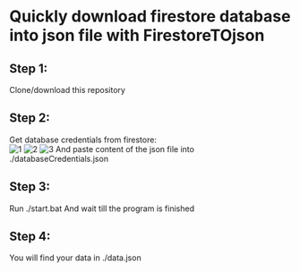 
# Quickly download firestore database into json file with FirestoreTOjson

## Step 1:
Clone/download this repository


## Step 2:
Get database credentials from firestore:
<br>
![1](https://i.imgur.com/ICa5v0F.png "Image 1")
![2](https://i.imgur.com/CYGb59v.png "Image 2")
![3](https://i.imgur.com/1GlhLU9.png "Image 3")
And paste content of the json file into ./databaseCredentials.json

## Step 3:
Run ./start.bat
And wait till the program is finished

## Step 4:
You will find your data in ./data.json